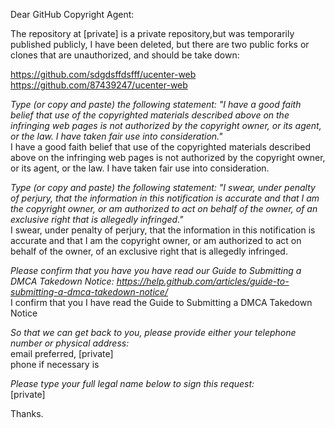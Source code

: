 Dear GitHub Copyright Agent:

The repository at [private] is a private repository,but was temporarily published publicly, I have been deleted, but there are two public forks or clones that are unauthorized, and should be take down:

https://github.com/sdgdsffdsfff/ucenter-web  
https://github.com/87439247/ucenter-web  

*Type (or copy and paste) the following statement: "I have a good faith belief that use of the copyrighted materials described above on the infringing web pages is not authorized by the copyright owner, or its agent, or the law. I have taken fair use into consideration."*  
I have a good faith belief that use of the copyrighted materials described above on the infringing web pages is not authorized by the copyright owner, or its agent, or the law. I have taken fair use into consideration.

*Type (or copy and paste) the following statement: "I swear, under penalty of perjury, that the information in this notification is accurate and that I am the copyright owner, or am authorized to act on behalf of the owner, of an exclusive right that is allegedly infringed."*  
I swear, under penalty of perjury, that the information in this notification is accurate and that I am the copyright owner, or am authorized to act on behalf of the owner, of an exclusive right that is allegedly infringed.

*Please confirm that you have you have read our Guide to Submitting a DMCA Takedown Notice: https://help.github.com/articles/guide-to-submitting-a-dmca-takedown-notice/*  
I confirm that you I have read the Guide to Submitting a DMCA Takedown Notice

*So that we can get back to you, please provide either your telephone number or physical address:*  
email preferred, [private]  
phone if necessary is

*Please type your full legal name below to sign this request:*  
[private]  

Thanks.
